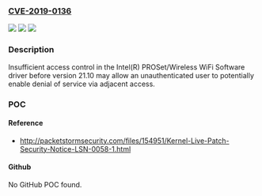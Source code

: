 ### [CVE-2019-0136](https://cve.mitre.org/cgi-bin/cvename.cgi?name=CVE-2019-0136)
![](https://img.shields.io/static/v1?label=Product&message=Intel%C2%AE%20PROSet%2FWireless%20WiFi%20Software&color=blue)
![](https://img.shields.io/static/v1?label=Version&message=n%2Fa&color=blue)
![](https://img.shields.io/static/v1?label=Vulnerability&message=Denial%20of%20Service&color=brighgreen)

### Description

Insufficient access control in the Intel(R) PROSet/Wireless WiFi Software driver before version 21.10 may allow an unauthenticated user to potentially enable denial of service via adjacent access.

### POC

#### Reference
- http://packetstormsecurity.com/files/154951/Kernel-Live-Patch-Security-Notice-LSN-0058-1.html

#### Github
No GitHub POC found.


